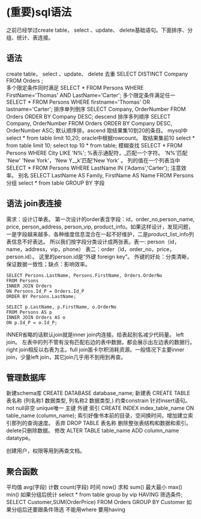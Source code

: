 (重要)sql语法
===
之前已经学过create table， select 、update、 delete基础语句。下面排序、分组、统计、表连接。

## 语法
create table， select 、update、 delete
去重  SELECT DISTINCT Company FROM Orders ;    
多个限定条件同时满足 SELECT * FROM Persons WHERE FirstName='Thomas' AND LastName='Carter'; 
多个限定条件满足任一 SELECT * FROM Persons WHERE firstname='Thomas' OR lastname='Carter';
排序单列倒序 SELECT Company, OrderNumber FROM Orders ORDER BY Company DESC;              descend
排序多列顺序 SELECT Company, OrderNumber FROM Orders ORDER BY Company DESC, OrderNumber ASC;  默认顺序排。ascend
取结果集10到20的条目。 mysql中  select * from table limit 10,20;     oracle中根据rowcount。
取结果集前10 select * from table limit 10; select top 10 * from table;
模糊查找 SELECT * FROM Persons  WHERE City LIKE 'N%';  %表示通配符，_匹配一个字符。     'N%'匹配 'New' 'New York'，'New Y__k'匹配'New York' 。 
列的值在一个列表当中  SELECT * FROM Persons WHERE LastName IN ('Adams','Carter');    注意效率。
别名 SELECT LastName AS Family, FirstName AS Name FROM Persons
分组  select * from table GROUP BY 字段

## 语法 join表连接
需求：设计订单表。   第一次设计的order表含字段：id，order_no,person_name, price, person_address, person_vip, product_info。如果这样设计，发现问题，一是字段越来越多、各种维度信息混合在一起不好维护，二是product_list_info列表信息不好表达。 
所以我们按字段分类设计成两张表。表一: person（id，name，address，vip，phone） 表二：order（id，order_no，price，person.id）。
这里的person.id是“外键 foreign key”。 外键的好处：分类清晰，保证数据一致性；缺点：影响效率。
```
SELECT Persons.LastName, Persons.FirstName, Orders.OrderNo
FROM Persons
INNER JOIN Orders
ON Persons.Id_P = Orders.Id_P
ORDER BY Persons.LastName;

SELECT p.LastName, p.FirstName, o.OrderNo
FROM Persons AS p
INNER JOIN Orders AS o
ON p.Id_P = o.Id_P;
```
INNER省略的话默认join就是inner join内连接。给表起别名减少代码量。
left join。 左表中的列不管有没有匹配右边的表中数据，都会展示出左边表的数据行。right join相反以右表为主。full join笛卡尔积消耗资源。一般情况下主要inner join，少量left join，其它join几乎用不到用到再查。

## 管理数据库
新建schema库   CREATE DATABASE database_name; 
新建表         CREATE TABLE 表名称 (列名称1 数据类型, 列名称2 数据类型,)
约束constrain  针对insert语句。   not null非空      unique唯一    主键    外键
索引 CREATE INDEX index_table_name ON table_name (column_name);    索引好像书本前的目录，空间换时间，增加建立索引那列的查询速度。
丢弃  DROP TABLE 表名称  删除整张表结构和数据和索引。delete只删除数据。
修改  ALTER TABLE table_name ADD column_name datatype。  

创建用户，权限等用到再查文档。

## 聚合函数
平均值 avg(字段)
计数   count(字段)
时间   now()
求和   sum()
最大最小  max() min()
如果分组后统计    select * from table group by vip HAVING 筛选条件;
SELECT Customer,SUM(OrderPrice) FROM Orders GROUP BY Customer
如果分组后还要跟条件筛选 不能用where 要用having
